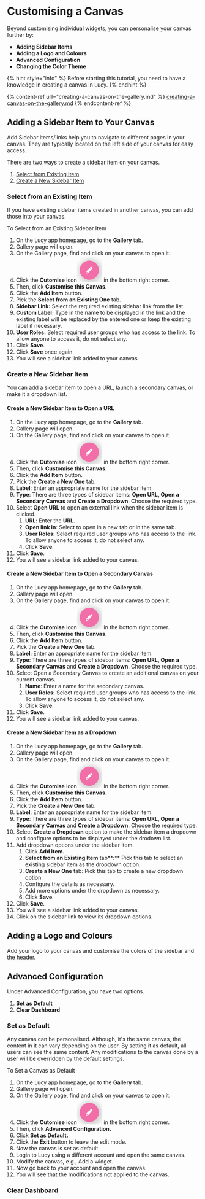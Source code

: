 # Customising a Canvas

Beyond customising individual widgets, you can personalise your canvas further by:

* **Adding Sidebar Items**
* **Adding a Logo** **and Colours**
* **Advanced Configuration**
* **Changing the Color Theme**

{% hint style="info" %}
Before starting this tutorial, you need to have a knowledge in creating a canvas in Lucy.
{% endhint %}

{% content-ref url="creating-a-canvas-on-the-gallery.md" %}
[creating-a-canvas-on-the-gallery.md](creating-a-canvas-on-the-gallery.md)
{% endcontent-ref %}

## Adding a Sidebar Item to Your Canvas

Add Sidebar items/links help you to navigate to different pages in your canvas. They are typically located on the left side of your canvas for easy access.

There are two ways to create a sidebar item on your canvas.

1. [Select from Existing Item](customising-a-canvas.md#select-from-an-existing-item)
2. [Create a New Sidebar Item](customising-a-canvas.md#create-a-new-sidebar-item)

### Select from an Existing Item

If you have existing sidebar items created in another canvas, you can add those into your canvas.

To Select from an Existing Sidebar Item

1. On the Lucy app homepage, go to the **Gallery** tab.
2. Gallery page will open.
3. On the Gallery page, find and click on your canvas to open it.
4. Click the **Cutomise** icon![](<../.gitbook/assets/image (45).png>) in the bottom right corner.
5. Then, click **Customise this Canvas.**
6. Click the **Add Item** button.
7. Pick the **Select from an Existing One** tab.
8. **Sidebar Link:** Select the required existing sidebar link from the list.
9. **Custom Label:** Type in the name to be displayed in the link and the existing label will be replaced by the entered one or keep the existing label if necessary.
10. **User Roles:** Select required user groups who has access to the link. To allow anyone to access it, do not select any.
11. Click **Save**.
12. Click **Save** once again.
13. You will see a sidebar link added to your canvas.

### Create a New Sidebar Item

You can add a sidebar item to open a URL, launch a secondary canvas, or make it a dropdown list.

#### Create a New Sidebar Item to Open a URL

1. On the Lucy app homepage, go to the **Gallery** tab.
2. Gallery page will open.
3. On the Gallery page, find and click on your canvas to open it.
4. Click the **Cutomise** icon![](<../.gitbook/assets/image (45).png>) in the bottom right corner.
5. Then, click **Customise this Canvas.**
6. Click the **Add Item** button.
7. Pick the **Create a New One** tab.
8. **Label**: Enter an appropriate name for the sidebar item.
9. **Type**: There are three types of sidebar items: **Open URL, Open a Secondary Canvas** and **Create a Dropdown**. Choose the required type.
10. Select **Open URL** to open an external link when the sidebar item is clicked.
    1. **URL**: Enter the **URL**.
    2. **Open link in**: Select to open in a new tab or in the same tab.
    3. **User Roles:** Select required user groups who has access to the link. To allow anyone to access it, do not select any.
    4. Click **Save**.
11. Click **Save**.
12. You will see a sidebar link added to your canvas.

#### Create a New Sidebar Item to Open a Secondary Canvas

1. On the Lucy app homepage, go to the **Gallery** tab.
2. Gallery page will open.
3. On the Gallery page, find and click on your canvas to open it.
4. Click the **Cutomise** icon![](<../.gitbook/assets/image (45).png>) in the bottom right corner.
5. Then, click **Customise this Canvas.**
6. Click the **Add Item** button.
7. Pick the **Create a New One** tab.
8. **Label**: Enter an appropriate name for the sidebar item.
9. **Type**: There are three types of sidebar items: **Open URL, Open a Secondary Canvas** and **Create a Dropdown**. Choose the required type.
10. Select Open a Secondary Canvas to create an additional canvas on your current canvas.
    1. **Name**: Enter a name for the secondary canvas.
    2. **User Roles:** Select required user groups who has access to the link. To allow anyone to access it, do not select any.
    3. Click **Save**.
11. Click **Save**.
12. You will see a sidebar link added to your canvas.

#### Create a New Sidebar Item as a Dropdown

1. On the Lucy app homepage, go to the **Gallery** tab.
2. Gallery page will open.
3. On the Gallery page, find and click on your canvas to open it.
4. Click the **Cutomise** icon![](<../.gitbook/assets/image (45).png>) in the bottom right corner.
5. Then, click **Customise this Canvas.**
6. Click the **Add Item** button.
7. Pick the **Create a New One** tab.
8. **Label**: Enter an appropriate name for the sidebar item.
9. **Type**: There are three types of sidebar items: **Open URL, Open a Secondary Canvas** and **Create a Dropdown**. Choose the required type.
10. Select **Create a Dropdown** option to make the sidebar item a dropdown and configure options to be displayed under the drodown list.
11. Add dropdown options under the sidebar item.
    1. Click **Add Item.**
    2. **Select from an Existing Item** tab**:** Pick this tab to select an existing sidebar item as the dropdown option.
    3. **Create a New One** tab: Pick this tab to create a new dropdown option.
    4. Configure the details as necessary.
    5. Add more options under the dropdown as necessary.
    6. Click **Save**.
12. Click **Save**.
13. You will see a sidebar link added to your canvas.
14. Click on the sidebar link to view its dropdown options.

## **Adding a Logo** **and Colours**&#x20;

Add your logo to your canvas and customise the colors of the sidebar and the header.



## Advanced Configuration

Under Advanced Configuration, you have two options.

1. **Set as Default**
2. **Clear Dashboard**

### **Set as Default**

Any canvas can be personalised. Although, it's the same canvas, the content in it can vary depending on the user. By setting it as default, all users can see the same content. Any modifications to the canvas done by a user will be overridden by the default settings.

To Set a Canvas as Default

1. On the Lucy app homepage, go to the **Gallery** tab.
2. Gallery page will open.
3. On the Gallery page, find and click on your canvas to open it.
4. Click the **Cutomise** icon![](<../.gitbook/assets/image (45).png>) in the bottom right corner.
5. Then, click **Advanced Configuration.**
6. Click **Set as Default.**
7. Click the **Exit** button to leave the edit mode.
8. Now the canvas is set as default.
9. Login to Lucy using a different account and open the same canvas.
10. Modify the canvas, e.g., Add a widget.
11. Now go back to your account and open the canvas.
12. You will see that the modifications not applied to the canvas.

### **Clear Dashboard**





